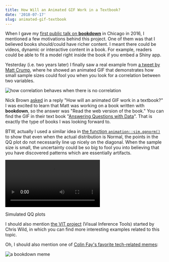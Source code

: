 ```yaml
---
title: How Will an Animated GIF Work in a Textbook?
date: '2018-07-17'
slug: animated-gif-textbook
---
```


When I gave my [first public talk on **bookdown**](http://slides.yihui.org/2016-ASAChicago-bookdown-Yihui-Xie.html) in Chicago in 2016, I mentioned a few motivations behind this project. One of them was that I believed books should/could have richer content. I meant there could be videos, dynamic or interactive content in a book. For example, readers could be able to fit a model right inside the book if you embed a Shiny app.

Yesterday (i.e. two years later) I finally saw a real example from [a tweet by Matt Crump](https://twitter.com/MattCrump_/status/1018897122635239424), where he showed an animated GIF that demonstrates how small sample sizes could fool you when you look for a correlation between two variables.

![how correlation behaves when there is no correlation](https://crumplab.github.io/statistics/gifs/corUnifFourNs-1.gif)

Nick Brown [asked](https://twitter.com/sTeamTraen/status/1018875230805258240) in a reply "How will an animated GIF work in a textbook?" I was excited to learn that Matt was working on a book written with **bookdown**, so the answer was "Read the web version of the book." You can find the GIF in their text book "[Answering Questions with Data](https://crumplab.github.io/statistics/Correlation.html#some-more-movies)". That is exactly the type of books I was looking forward to.

BTW, actually I used a similar idea in [the function `animation::sim.qqnorm()`](https://yihui.org/animation/example/sim-qqnorm/) to show that even when the actual distribution is Normal, the points in the QQ plot do not necessarily line up nicely on the diagonal. When the sample size is small, the uncertainty could be so big to fool you into believing that you have discovered patterns which are essentially artifacts.

<video controls loop autoplay><source src="https://assets.yihui.org/figures/animation/example/sim-qqnorm/demo-a.mp4?dl=1" /><p>Simulated QQ plots</p></video>

I should also mention [the VIT project](https://www.stat.auckland.ac.nz/~wild/VIT/) (Visual Inference Tools) started by Chris Wild, in which you can find more interesting examples related to this topic.

Oh, I should also mention one of [Colin Fay's favorite tech-related memes](https://twitter.com/_ColinFay/status/1012964820004548609):

![a bookdown meme](https://pbs.twimg.com/media/Dg7GIbtX4AAyJFi.jpg#border)
